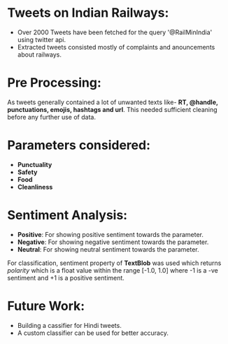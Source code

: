 
# Tweets on Indian Railways:
  * Over 2000 Tweets have been fetched for the query '@RailMinIndia' using twitter api.
  * Extracted tweets consisted mostly of complaints and anouncements about railways.  

# Pre Processing:
As tweets generally contained a lot of unwanted texts like- **RT, @handle, punctuations, emojis, hashtags and url**. This needed sufficient cleaning before any further use of data.  

# Parameters considered:
  * **Punctuality**
  * **Safety**
  * **Food**
  * **Cleanliness**
  
# Sentiment Analysis:
  * **Positive**: For showing positive sentiment towards the parameter.
  * **Negative**: For showing negative sentiment towards the parameter.
  * **Neutral**: For showing neutral sentiment towards the parameter.
  
  For classification, sentiment property of **TextBlob** was used which returns *polarity* which is a float value within the range [-1.0, 1.0] where -1 is a -ve sentiment and +1 is a positive sentiment. 
  
#  Future Work:
  * Building a cassifier for Hindi tweets.
  * A custom classifier can be used for better accuracy.

